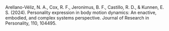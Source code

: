 
Arellano-Véliz, N. A., Cox, R. F., Jeronimus, B. F., Castillo, R. D., & Kunnen, E. S. (2024). Personality expression in body motion dynamics: An enactive, embodied, and complex systems perspective. Journal of Research in Personality, 110, 104495.